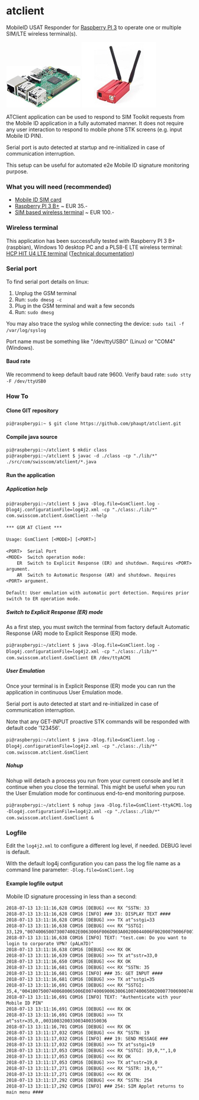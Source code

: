 # atclient
MobileID USAT Responder for [Raspberry PI 3](https://www.raspberrypi.org/products/raspberry-pi-3-model-b-plus) to operate one or multiple SIM/LTE wireless terminal(s).

![Raspberry PI 3 B+](img/raspi.jpg?raw=true "Raspberry PI 3 B+") ![HCP HIT wireless terminal](img/hitu4.jpg?raw=true "HCP HIT wireless terminal")

ATClient application can be used to respond to SIM Toolkit requests from the Mobile ID application in a fully automated manner. It does not require any user interaction to respond to mobile phone STK screens (e.g. input Mobile ID PIN). 

Serial port is auto detected at startup and re-initialized in case of communication interruption.

This setup can be useful for automated e2e Mobile ID signature monitoring purpose.

### What you will need (recommended)

- [Mobile ID SIM card](https://mobileid.ch)
- [Raspberry PI 3 B+](https://www.raspberrypi.org/products/raspberry-pi-3-model-b-plus) ~ EUR 35.-
- [SIM based wireless terminal](http://electronicshcp.com/product/hit-u4-lte) ~ EUR 100.-

### Wireless terminal

This application has been successfully tested with Raspberry PI 3 B+ (raspbian), Windows 10 desktop PC and a PLS8-E LTE wireless terminal: [HCP HIT U4 LTE terminal](http://electronicshcp.com/product/hit-u4-lte) ([Technical documentation](https://developer.gemalto.com/documentation/pls8-e-technical-documentation))

### Serial port

To find serial port details on linux:

1. Unplug the GSM terminal
2. Run: `sudo dmesg -c`
3. Plug in the GSM terminal and wait a few seconds
4. Run: `sudo dmesg`

You may also trace the syslog while connecting the device: `sudo tail -f /var/log/syslog`

Port name must be something like "/dev/ttyUSB0" (Linux) or "COM4" (Windows).

#### Baud rate

We recommend to keep default baud rate 9600. 
Verify baud rate: `sudo stty -F /dev/ttyUSB0`

### How To

#### Clone GIT repository
```
pi@raspberypi:~ $ git clone https://github.com/phaupt/atclient.git
```

#### Compile java source
```
pi@raspberypi:~/atclient $ mkdir class
pi@raspberypi:~/atclient $ javac -d ./class -cp "./lib/*" ./src/com/swisscom/atclient/*.java
```

#### Run the application

##### Application help
```
pi@raspberypi:~/atclient $ java -Dlog.file=GsmClient.log -Dlog4j.configurationFile=log4j2.xml -cp "./class:./lib/*" com.swisscom.atclient.GsmClient --help

*** GSM AT Client ***

Usage: GsmClient [<MODE>] [<PORT>]

<PORT>	Serial Port
<MODE>	Switch operation mode:
	ER	Switch to Explicit Response (ER) and shutdown. Requires <PORT> argument.
	AR	Switch to Automatic Response (AR) and shutdown. Requires <PORT> argument.

Default: User emulation with automatic port detection. Requires prior switch to ER operation mode.
```

##### Switch to Explicit Response (ER) mode

As a first step, you must switch the terminal from factory default Automatic Response (AR) mode to Explicit Response (ER) mode.

`pi@raspberypi:~/atclient $ java -Dlog.file=GsmClient.log -Dlog4j.configurationFile=log4j2.xml -cp "./class:./lib/*" com.swisscom.atclient.GsmClient ER /dev/ttyACM1 `

##### User Emulation

Once your terminal is in Explicit Response (ER) mode you can run the application in continuous User Emulation mode.

Serial port is auto detected at start and re-initialized in case of communication interruption.

Note that any GET-INPUT proactive STK commands will be responded with default code '123456'.

`pi@raspberypi:~/atclient $ java -Dlog.file=GsmClient.log -Dlog4j.configurationFile=log4j2.xml -cp "./class:./lib/*" com.swisscom.atclient.GsmClient`

##### Nohup

Nohup will detach a process you run from your current console and let it continue when you close the terminal. This might be useful when you run the User Emulation mode for continuous end-to-end monitoring purpose.

`pi@raspberypi:~/atclient $ nohup java -Dlog.file=GsmClient-ttyACM1.log -Dlog4j.configurationFile=log4j2.xml -cp "./class:./lib/*" com.swisscom.atclient.GsmClient &`

### Logfile

Edit the `log4j2.xml` to configure a different log level, if needed. DEBUG level is default.

With the default log4j configuration you can pass the log file name as a command line parameter: `-Dlog.file=GsmClient.log`

#### Example logfile output

Mobile ID signature processing in less than a second:
```
2018-07-13 13:11:16,628 COM16 [DEBUG] <<< RX ^SSTN: 33
2018-07-13 13:11:16,628 COM16 [INFO] ### 33: DISPLAY TEXT ####
2018-07-13 13:11:16,628 COM16 [DEBUG] >>> TX at^sstgi=33
2018-07-13 13:11:16,638 COM16 [DEBUG] <<< RX ^SSTGI: 33,129,"0074006500730074002E0063006F006D003A00200044006F00200079006F0075002000770061006E007400200074006F0020006C006F00670069006E00200074006F00200063006F00720070006F0072006100740065002000560050004E003F0020002800700041004C006D003700440029",0,1,0
2018-07-13 13:11:16,638 COM16 [INFO] TEXT: "test.com: Do you want to login to corporate VPN? (pALm7D)"
2018-07-13 13:11:16,638 COM16 [DEBUG] <<< RX OK
2018-07-13 13:11:16,639 COM16 [DEBUG] >>> TX at^sstr=33,0
2018-07-13 13:11:16,650 COM16 [DEBUG] <<< RX OK
2018-07-13 13:11:16,681 COM16 [DEBUG] <<< RX ^SSTN: 35
2018-07-13 13:11:16,681 COM16 [INFO] ### 35: GET INPUT ####
2018-07-13 13:11:16,681 COM16 [DEBUG] >>> TX at^sstgi=35
2018-07-13 13:11:16,691 COM16 [DEBUG] <<< RX ^SSTGI: 35,4,"00410075007400680065006E0074006900630061007400650020007700690074006800200079006F007500720020004D006F00620069006C0065002000490044002000500049004E",1,15,"",1,0
2018-07-13 13:11:16,691 COM16 [INFO] TEXT: "Authenticate with your Mobile ID PIN"
2018-07-13 13:11:16,691 COM16 [DEBUG] <<< RX OK
2018-07-13 13:11:16,691 COM16 [DEBUG] >>> TX at^sstr=35,0,,003100320033003400350036
2018-07-13 13:11:16,701 COM16 [DEBUG] <<< RX OK
2018-07-13 13:11:17,032 COM16 [DEBUG] <<< RX ^SSTN: 19
2018-07-13 13:11:17,032 COM16 [INFO] ### 19: SEND MESSAGE ###
2018-07-13 13:11:17,032 COM16 [DEBUG] >>> TX at^sstgi=19
2018-07-13 13:11:17,053 COM16 [DEBUG] <<< RX ^SSTGI: 19,0,"",1,0
2018-07-13 13:11:17,053 COM16 [DEBUG] <<< RX OK
2018-07-13 13:11:17,053 COM16 [DEBUG] >>> TX at^sstr=19,0
2018-07-13 13:11:17,271 COM16 [DEBUG] <<< RX ^SSTR: 19,0,""
2018-07-13 13:11:17,271 COM16 [DEBUG] <<< RX OK
2018-07-13 13:11:17,292 COM16 [DEBUG] <<< RX ^SSTN: 254
2018-07-13 13:11:17,292 COM16 [INFO] ### 254: SIM Applet returns to main menu ####
```
